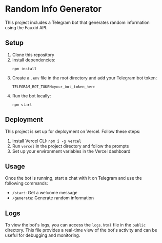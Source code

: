 # Random Info Generator

This project includes a Telegram bot that generates random information using the Fauxid API.

## Setup

1. Clone this repository
2. Install dependencies:
   ```
   npm install
   ```
3. Create a `.env` file in the root directory and add your Telegram bot token:
   ```
   TELEGRAM_BOT_TOKEN=your_bot_token_here
   ```
4. Run the bot locally:
   ```
   npm start
   ```

## Deployment

This project is set up for deployment on Vercel. Follow these steps:

1. Install Vercel CLI: `npm i -g vercel`
2. Run `vercel` in the project directory and follow the prompts
3. Set up your environment variables in the Vercel dashboard

## Usage

Once the bot is running, start a chat with it on Telegram and use the following commands:

- `/start`: Get a welcome message
- `/generate`: Generate random information

## Logs

To view the bot's logs, you can access the `logs.html` file in the `public` directory. This file provides a real-time view of the bot's activity and can be useful for debugging and monitoring.
